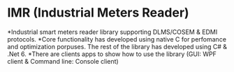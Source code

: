 # IMR (Industrial Meters Reader)
*Industrial smart meters reader library supporting DLMS/COSEM &amp; EDMI protocols.
*Core functionality has developed using native C for perfomance and optimization porpuses. The rest of the library has developed using C# & .Net 6.
*There are clients apps to show how to use the library (GUI: WPF client & Command line: Console client)
